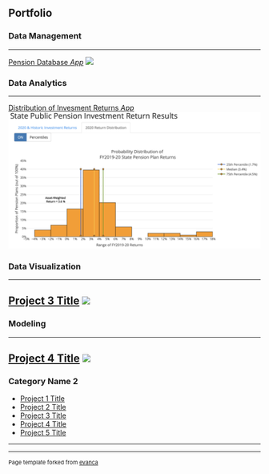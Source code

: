 ## Portfolio

### Data Management 
---

[Pension Database *App*](https://github.com/ReasonFoundation/pensionviewr)
<img src="images/Reason Database Viewer (V4.0).png?raw=true"/>

### Data Analytics
---
[Distribution of Invesment Returns *App*](https://reason.shinyapps.io/StatePublicPensionReturnResults_Updt2)
<img src="images/2020FY Returns2.jpg?raw=true"/>

### Data Visualization
---
[Project 3 Title](http://example.com/)
<img src="images/dummy_thumbnail.jpg?raw=true"/>
---

### Modeling
---
[Project 4 Title](http://example.com/)
<img src="images/dummy_thumbnail.jpg?raw=true"/>
---

### Category Name 2

- [Project 1 Title](http://example.com/)
- [Project 2 Title](http://example.com/)
- [Project 3 Title](http://example.com/)
- [Project 4 Title](http://example.com/)
- [Project 5 Title](http://example.com/)

---




---
<p style="font-size:11px">Page template forked from <a href="https://github.com/evanca/quick-portfolio">evanca</a></p>
<!-- Remove above link if you don't want to attibute -->
